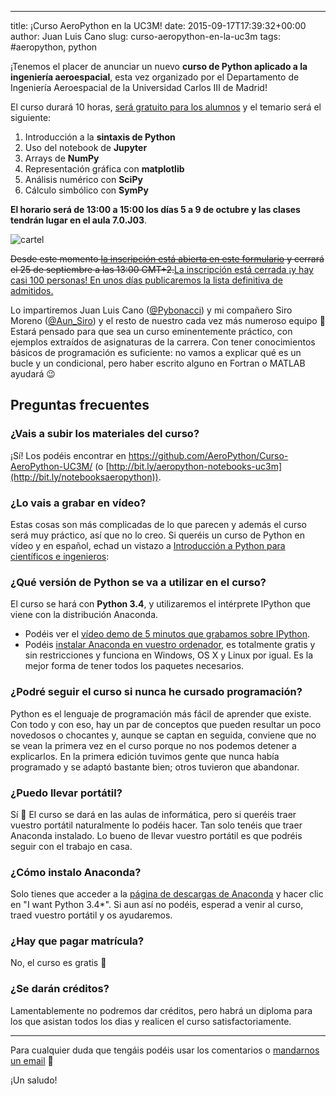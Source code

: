 ---
title: ¡Curso AeroPython en la UC3M!
date: 2015-09-17T17:39:32+00:00
author: Juan Luis Cano
slug: curso-aeropython-en-la-uc3m
tags: #aeropython, python

¡Tenemos el placer de anunciar un nuevo **curso de Python aplicado a la ingeniería aeroespacial**, esta vez organizado por el Departamento de Ingeniería Aeroespacial de la Universidad Carlos III de Madrid!

El curso durará 10 horas, <ins datetime="2015-09-19T06:36:06+00:00">será gratuito para los alumnos</ins> y el temario será el siguiente:

  1. Introducción a la **sintaxis de Python**
  2. Uso del notebook de **Jupyter**
  3. Arrays de **NumPy**
  4. Representación gráfica con **matplotlib**
  5. Análisis numérico con **SciPy**
  6. Cálculo simbólico con **SymPy**

**El horario será de 13:00 a 15:00 los días 5 a 9 de octubre y las clases tendrán lugar en el aula 7.0.J03**.

![cartel](https://pybonacci.org/images/2015/09/cartel_curso_Python_uc3m_oct-2015-207x300.png)

<!--more-->

<del datetime="2015-09-27T21:49:21+00:00">Desde este momento <a href="http://bit.ly/aeropython-inscripcion">la inscripción está abierta en este formulario</a> y cerrará el 25 de septiembre a las 13:00 GMT+2.</del><ins datetime="2015-09-27T21:49:21+00:00">La inscripción está cerrada ¡y hay casi 100 personas! En unos días publicaremos la lista definitiva de admitidos.</ins>

Lo impartiremos Juan Luis Cano ([@Pybonacci](http://twitter.com/Pybonacci)) y mi compañero Siro Moreno ([@Aun_Siro](http://twitter.com/Aun_Siro)) y el resto de nuestro cada vez más numeroso equipo 🙂 Estará pensado para que sea un curso eminentemente práctico, con ejemplos extraídos de asignaturas de la carrera. Con tener conocimientos básicos de programación es suficiente: no vamos a explicar qué es un bucle y un condicional, pero haber escrito alguno en Fortran o MATLAB ayudará 😉

## Preguntas frecuentes

### ¿Vais a subir los materiales del curso?

¡Sí! Los podéis encontrar en <https://github.com/AeroPython/Curso-AeroPython-UC3M/> (o [http://bit.ly/aeropython-notebooks-uc3m](http://bit.ly/notebooksaeropython)).

### ¿Lo vais a grabar en vídeo?

Estas cosas son más complicadas de lo que parecen y además el curso será muy práctico, así que no lo creo. Si queréis un curso de Python en vídeo y en español, echad un vistazo a [Introducción a Python para científicos e ingenieros](http://bit.ly/curso-python-vid):



### ¿Qué versión de Python se va a utilizar en el curso?

El curso se hará con **Python 3.4**, y utilizaremos el intérprete IPython que viene con la distribución Anaconda.

  * Podéis ver el [vídeo demo de 5 minutos que grabamos sobre IPython](http://youtu.be/C0D9KQdigGk).
  * Podéis [instalar Anaconda en vuestro ordenador](http://continuum.io/downloads), es totalmente gratis y sin restricciones y funciona en Windows, OS X y Linux por igual. Es la mejor forma de tener todos los paquetes necesarios.

### ¿Podré seguir el curso si nunca he cursado programación?

Python es el lenguaje de programación más fácil de aprender que existe. Con todo y con eso, hay un par de conceptos que pueden resultar un poco novedosos o chocantes y, aunque se captan en seguida, conviene que no se vean la primera vez en el curso porque no nos podemos detener a explicarlos. En la primera edición tuvimos gente que nunca había programado y se adaptó bastante bien; otros tuvieron que abandonar.

### ¿Puedo llevar portátil?

Sí 🙂 El curso se dará en las aulas de informática, pero si queréis traer vuestro portátil naturalmente lo podéis hacer. Tan solo tenéis que traer Anaconda instalado. Lo bueno de llevar vuestro portátil es que podréis seguir con el trabajo en casa.

### ¿Cómo instalo Anaconda?

Solo tienes que acceder a la [página de descargas de Anaconda](http://continuum.io/downloads) y hacer clic en "I want Python 3.4*". Si aun así no podéis, esperad a venir al curso, traed vuestro portátil y os ayudaremos.

### ¿Hay que pagar matrícula?

No, el curso es gratis 🙂

### ¿Se darán créditos?

Lamentablemente no podremos dar créditos, pero habrá un diploma para los que asistan todos los dias y realicen el curso satisfactoriamente.

* * *

Para cualquier duda que tengáis podéis usar los comentarios o [mandarnos un email](https://pybonacci.org/contacto/) 🙂

¡Un saludo!
